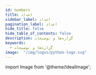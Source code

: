 ```yaml
---
id: numbers
title: اعداد
sidebar_label: اعداد
pagination_label: اعداد
hide_title: false
hide_table_of_contents: false
description: گزاره‌ها و توضیحات
keywords:
  - گزاره‌ها و توضیحات
image:  "/img/logos/python-logo.svg"
---
```


import Image from '@theme/IdealImage';
